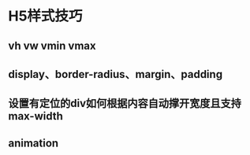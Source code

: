 # H5样式技巧

## vh vw vmin vmax

## display、border-radius、margin、padding

## 设置有定位的div如何根据内容自动撑开宽度且支持max-width

## animation